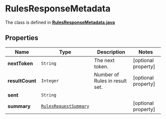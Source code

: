 

# RulesResponseMetadata

The class is defined in **[RulesResponseMetadata.java](../../src/main/java/example/micronaut/model/RulesResponseMetadata.java)**

## Properties

Name | Type | Description | Notes
------------ | ------------- | ------------- | -------------
**nextToken** | `String` | The next token. |  [optional property]
**resultCount** | `Integer` | Number of Rules in result set. |  [optional property]
**sent** | `String` |  | 
**summary** | [`RulesRequestSummary`](RulesRequestSummary.md) |  |  [optional property]






